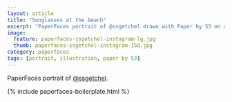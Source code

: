 ```yaml
---
layout: article
title: "Sunglasses at the beach"
excerpt: "PaperFaces portrait of @ssgetchel drawn with Paper by 53 on an iPad."
image: 
  feature: paperfaces-ssgetchel-instagram-lg.jpg
  thumb: paperfaces-ssgetchel-instagram-150.jpg
category: paperfaces
tags: [portrait, illustration, paper by 53]
---
```


PaperFaces portrait of [@ssgetchel](http://instagram.com/ssgetchel).

{% include paperfaces-boilerplate.html %}